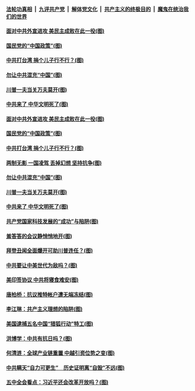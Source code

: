 

####  [法轮功真相](../../../../basic/blob/master/README.md?t=10311403) &nbsp;|&nbsp; [九评共产党](../../../../9ping.md/blob/master/README.md?t=10311403) &nbsp;|&nbsp; [解体党文化](../../../../jtdwh.md/blob/master/README.md?t=10311403)  &nbsp;|&nbsp; [共产主义的终极目的](../../../../gczydzjmd.md/blob/master/README.md?t=10311403) &nbsp;|&nbsp; [魔鬼在统治我们的世界](../../../../mgztzwmdsj.md/blob/master/README.md?t=10311403) 

#### [面对中共外宣进攻 美民主成败在此一役(图)](../pages/p4/950988.md?t=10311403) 

#### [国民党的“中国政策”(图)](../pages/p4/950980.md?t=10311403) 

#### [中共打台湾 捐个儿子行不行？(图)](../pages/p4/950970.md?t=10311403) 

#### [勿让中共混充“中国”(图)](../pages/p4/950969.md?t=10311403) 

#### [川普一夫当关万夫莫开(图)](../pages/p4/950967.md?t=10311403) 

#### [中共来了 中华文明死了(图)](../pages/p4/950882.md?t=10311403) 

#### [面对中共外宣进攻 美民主成败在此一役(图)](../pages/p4/950988.md?t=10311403) 

#### [国民党的“中国政策”(图)](../pages/p4/950980.md?t=10311403) 

#### [中共打台湾 捐个儿子行不行？(图)](../pages/p4/950970.md?t=10311403) 

#### [两制无影 一国凌驾 丢掉幻想 坚持抗争(图)](../pages/p4/950984.md?t=10311403) 

#### [勿让中共混充“中国”(图)](../pages/p4/950969.md?t=10311403) 

#### [川普一夫当关万夫莫开(图)](../pages/p4/950967.md?t=10311403) 

#### [中共来了 中华文明死了(图)](../pages/p4/950882.md?t=10311403) 

#### [共产党国家科技发展的“成功”与陷阱(图)](../pages/p4/950870.md?t=10311403) 

#### [羞答答的会议静悄悄地开(图)](../pages/p4/950868.md?t=10311403) 

#### [拜登丑闻全面爆开可助川普连任？(图)](../pages/p4/950852.md?t=10311403) 

#### [中共要让中美世代为敌吗？(图)](../pages/p4/950851.md?t=10311403) 

#### [美印签协议 中共将寝食难安(图)](../pages/p4/950853.md?t=10311403) 

#### [唐柏桥：抗议推特帐户遭无端冻结(图)](../pages/p4/950854.md?t=10311403) 

#### [李江琳：共产主义理想的陷阱(图)](../pages/p4/950776.md?t=10311403) 

#### [美国逮捕五名中国“猎狐行动”特工(图)](../pages/p4/950749.md?t=10311403) 

#### [洪博学：中共有抗日吗？(图)](../pages/p4/950747.md?t=10311403) 

#### [何清涟：全球产业链重置 中越引资位势之变(图)](../pages/p4/950745.md?t=10311403) 

#### [中共瞒天“自力可更生”　历史证明离“自毁”不远(图)](../pages/p4/950744.md?t=10311403) 

#### [五中全会看点：习近平还会改革开放吗？(图)](../pages/p4/950739.md?t=10311403) 


